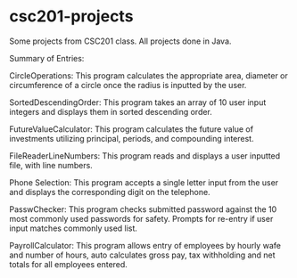 # csc201-projects

Some projects from CSC201 class. 
All projects done in Java. 



Summary of Entries:

CircleOperations: This program calculates the appropriate area, diameter or circumference of a circle once the radius is inputted by the user. 

SortedDescendingOrder: This program takes an array of 10 user input integers and displays them in sorted descending order.

FutureValueCalculator: This program calculates the future value of investments utilizing principal, periods, and compounding interest. 

FileReaderLineNumbers: This program reads and displays a user inputted file, with line numbers. 

Phone Selection: This program accepts a single letter input from the user and displays the corresponding digit on the telephone.

PasswChecker: This program checks submitted password against the 10 most commonly used passwords for safety. Prompts for re-entry if user input matches commonly used list.

PayrollCalculator: This program allows entry of employees by hourly wafe and number of hours, auto calculates gross pay, tax withholding and net totals for all employees entered. 

